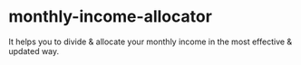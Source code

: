 # monthly-income-allocator
It helps you to divide &amp; allocate your monthly income in the most effective &amp; updated way.
